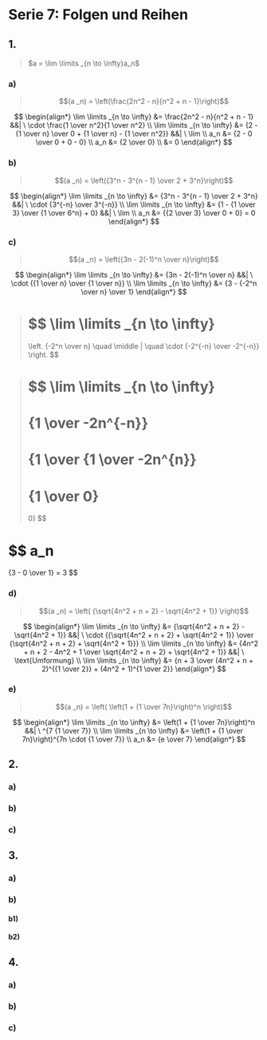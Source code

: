 # Serie 7: Folgen und Reihen

## 1.

> $a = \lim \limits _{n \to \infty}a_n$

### a)

> $$(a _n) = \left(\frac{2n^2 - n}{n^2 + n - 1}\right)$$

$$
\begin{align*}
  \lim \limits _{n \to \infty} &= \frac{2n^2 - n}{n^2 + n - 1} &&| \ \cdot \frac{1 \over n^2}{1 \over n^2} \\
  \lim \limits _{n \to \infty} &= {2 - {1 \over n} \over 0 + {1 \over n} - {1 \over n^2}} &&| \ \lim \\
  a_n &= {2 - 0 \over 0 + 0 - 0} \\
  a_n &= {2 \over 0} \\
  &= 0
\end{align*}
$$

### b)

> $$(a _n) = \left({3^n - 3^{n - 1} \over 2 + 3^n}\right)$$

$$
\begin{align*}
  \lim \limits _{n \to \infty} &= {3^n - 3^{n - 1} \over 2 + 3^n} &&| \ \cdot {3^{-n} \over 3^{-n}} \\
  \lim \limits _{n \to \infty} &= {1 - {1 \over 3} \over {1 \over 6^n} + 0} &&| \ \lim \\
  a_n &= {{2 \over 3} \over 0 + 0} = 0
\end{align*}
$$

### c)

> $$(a _n) = \left({3n - 2(-1)^n \over n}\right)$$

$$
\begin{align*}
  \lim \limits _{n \to \infty} &= {3n - 2(-1)^n \over n} &&| \ \cdot {{1 \over n} \over {1 \over n}} \\
  \lim \limits _{n \to \infty} &= {3 - {-2^n \over n} \over 1}
\end{align*}
$$

>$$
>\lim \limits _{n \to \infty}
>=
>\left. {-2^n \over n} \quad
>\middle | \quad \cdot {-2^{-n} \over -2^{-n}}
>\right.
>$$

>$$
>\lim \limits _{n \to \infty}
>=
>{1 \over -2n^{-n}}
>=
>{1 \over {1 \over -2n^{n}}
>=
>{1 \over 0}
>=
>0}
>$$

$$
a_n
=
{3 - 0 \over 1} = 3
$$

### d)

> $$(a _n) = \left( {\sqrt{4n^2 + n + 2} - \sqrt{4n^2 + 1}} \right)$$

$$
\begin{align*}
  \lim \limits _{n \to \infty} &= {\sqrt{4n^2 + n + 2} - \sqrt{4n^2 + 1}} &&| \ \cdot {{\sqrt{4n^2 + n + 2} + \sqrt{4n^2 + 1}} \over {\sqrt{4n^2 + n + 2} + \sqrt{4n^2 + 1}}} \\
  \lim \limits _{n \to \infty} &= {4n^2 + n + 2 - 4n^2 + 1 \over \sqrt{4n^2 + n + 2} + \sqrt{4n^2 + 1}} &&| \ \text{Umformung} \\
  \lim \limits _{n \to \infty} &= {n + 3 \over (4n^2 + n + 2)^{{1 \over 2}} + (4n^2 + 1)^{1 \over 2}}
\end{align*}
$$

### e)

> $$(a _n) = \left( \left(1 + {1 \over 7n}\right)^n \right)$$

$$
\begin{align*}
  \lim \limits _{n \to \infty} &= \left(1 + {1 \over 7n}\right)^n &&| \ ^{7 {1 \over 7}} \\
  \lim \limits _{n \to \infty} &= \left(1 + {1 \over 7n}\right)^{7n \cdot {1 \over 7}} \\
  a_n &= {e \over 7}
\end{align*}
$$

## 2.

### a)

### b)

### c)

## 3.

### a)

### b)

#### b1)

#### b2)

## 4.

### a)

### b)

### c)
